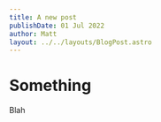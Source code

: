 ```yaml
---
title: A new post
publishDate: 01 Jul 2022
author: Matt
layout: ../../layouts/BlogPost.astro
---
```

# Something
Blah